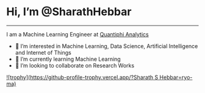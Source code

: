 # Hi, I’m @SharathHebbar
<hr>
I am a Machine Learning Engineer at <a href="https://quantiphi.com/">Quantiphi Analytics</a>

- 👀 I’m interested in Machine Learning, Data Science, Artificial Intelligence and Internet of Things
- 🌱 I’m currently learning Machine Learning
- 💞️ I’m looking to collaborate on Research Works


[![trophy](https://github-profile-trophy.vercel.app/?Sharath S Hebbar=ryo-ma)](https://github.com/ryo-ma/github-profile-trophy)
<!---
SharathHebbar/SharathHebbar is a ✨ special ✨ repository because its `README.md` (this file) appears on your GitHub profile.
You can click the Preview link to take a look at your changes.
--->
